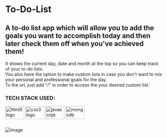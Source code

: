 # To-Do-List
## A to-do list app which will allow you to add the goals you want to accomplish today and then later check them off when you've achieved them! <br/>
It shows the current day, date and month at the top so you can keep track of your to-do lists. </br>
You also have the option to make custom lists in case you don't want to mix your personal and professional goals for the day. </br>
To the url, just add "/<customListName>" in order to access the your desired custom list. </br>

### TECH STACK USED: 
<div>
  <img src="https://cdn.jsdelivr.net/gh/devicons/devicon/icons/html5/html5-original.svg" height="41" width="60" alt="html5 logo"  />
  <img src="https://cdn.jsdelivr.net/gh/devicons/devicon/icons/css3/css3-original.svg" height="41" width="60" alt="css3 logo"  />
  <img src="https://cdn.jsdelivr.net/gh/devicons/devicon/icons/javascript/javascript-original.svg" height="41" width="60" alt="javascript logo"  />
  <img src="https://cdn.jsdelivr.net/gh/devicons/devicon/icons/mongodb/mongodb-original.svg" height="41" width="60" alt="mongodb logo"  />
</div>

###

![image](https://github.com/pree251/To-do-list-v1/assets/68124103/11413a55-25a8-470c-959d-50b4c1fc4367)

